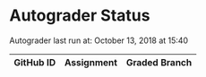 # Autograder Status
Autograder last run at: October 13, 2018 at 15:40

| GitHub ID | Assignment | Graded Branch |
|-----------|------------|---------------|

